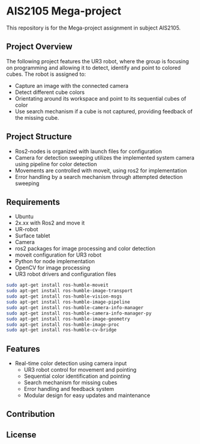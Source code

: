 # AIS2105 Mega-project
This repository is for the Mega-project assignment in subject AIS2105.

## Project Overview

The following project features the UR3 robot, where the group is focusing on programming and allowing it to detect, identify and point to colored cubes. The robot is assigned to:

* Capture an image with the connected camera
* Detect different cube colors
* Orientating around its workspace and point to its sequential cubes of color
* Use search mechanism if a cube is not captured, providing feedback of the missing cube.

## Project Structure

* Ros2-nodes is organized with launch files for configuration
* Camera for detection sweeping utilizes the implemented system camera using pipeline for color detection
* Movements are controlled with moveit, using ros2 for implementation
* Error handling by a search mechanism through attempted detection sweeping

## Requirements

* Ubuntu
* 2x.xx with Ros2 and move it
* UR-robot
* Surface tablet
* Camera
* ros2 packages for image processing and color detection
* moveit configuration for UR3 robot
* Python for node implementation
* OpenCV for image processing
* UR3 robot drivers and configuration files
```bash
sudo apt-get install ros-humble-moveit
sudo apt-get install ros-humble-image-transport
sudo apt-get install ros-humble-vision-msgs
sudo apt-get install ros-humble-image-pipeline
sudo apt-get install ros-humble-camera-info-manager
sudo apt-get install ros-humble-camera-info-manager-py
sudo apt-get install ros-humble-image-geometry
sudo apt-get install ros-humble-image-proc
sudo apt-get install ros-humble-cv-bridge
```

## Features
* Real-time color detection using camera input
  * UR3 robot control for movement and pointing
  * Sequential color identification and pointing
  * Search mechanism for missing cubes
  * Error handling and feedback system
  * Modular design for easy updates and maintenance

## Contribution

## License 
